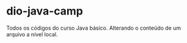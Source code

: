 # dio-java-camp
Todos os códigos do curso Java básico.
Alterando o conteúdo de um arquivo a nível local.